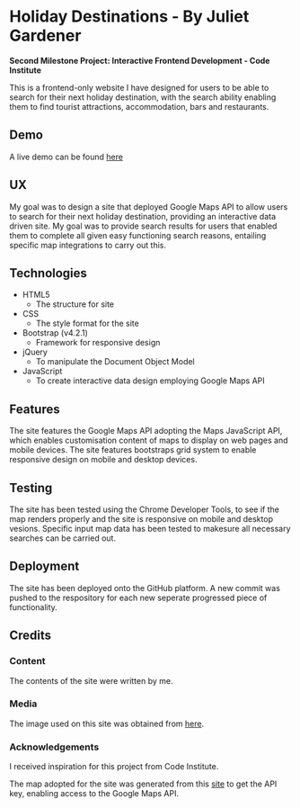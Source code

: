 # Holiday Destinations - By Juliet Gardener
 
 **Second Milestone Project: Interactive Frontend Development - Code Institute**
 
 This is a frontend-only website I have designed for users to be able to search for their next holiday destination, with the search ability
 enabling them to find tourist attractions, accommodation, bars and restaurants.
 
## Demo
 
 A live demo can be found [here](https://julietisstudent.github.io/milestone-project-2/)
 
## UX
 
 My goal was to design a site that deployed Google Maps API to allow users to search for their next holiday destination, providing an 
 interactive data driven site.
 My goal was to provide search results for users that enabled them to complete all given easy functioning search reasons,
 entailing specific map integrations to carry out this.
 
## Technologies
 
* HTML5
    * The structure for site
* CSS 
    * The style format for the site
* Bootstrap (v4.2.1)
     * Framework for responsive design
* jQuery 
     * To manipulate the Document Object Model
* JavaScript
     * To create interactive data design employing Google Maps API

## Features 
 
The site features the Google Maps API adopting the Maps JavaScript API, which enables customisation content of maps to display on 
web pages and mobile devices.
The site features bootstraps grid system to enable responsive design on mobile and desktop devices.

## Testing

The site has been tested using the Chrome Developer Tools, to see if the map renders properly and the site is responsive on mobile and 
desktop vesions.
Specific input map data has been tested to makesure all necessary searches can be carried out.

## Deployment

The site has been deployed onto the GitHub platform. A new commit was pushed to the respository for each new seperate progressed
piece of functionality.

## Credits

### Content
The contents of the site were written by me.

### Media
The image used on this site was obtained from [here](https://s0.geograph.org.uk/geophotos/02/66/57/2665744_96ca1bef.jpg).

### Acknowledgements
I received inspiration for this project from Code Institute.

The map adopted for the site was generated from this [site](https://developers.google.com/maps/documentation/) to get the API key, 
enabling access to the Google Maps API.


 